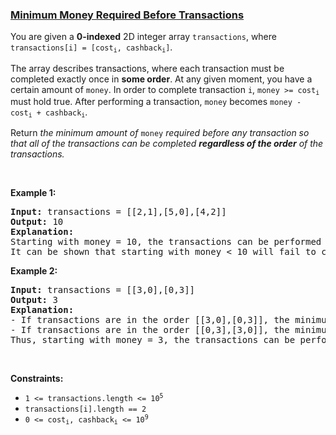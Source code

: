 ### [Minimum Money Required Before Transactions](https://leetcode.com/problems/minimum-money-required-before-transactions)

<p>You are given a <strong>0-indexed</strong> 2D integer array <code><font face="monospace">transactions</font></code>, where <code>transactions[i] = [cost<sub>i</sub>, cashback<sub>i</sub>]</code>.</p>

<p>The array describes transactions, where each transaction must be completed exactly once in <strong>some order</strong>. At any given moment, you have a certain amount of <code>money</code>. In order to complete transaction <code>i</code>, <code>money &gt;= cost<sub>i</sub></code> must hold true. After performing a transaction, <code>money</code> becomes <code>money - cost<sub>i</sub> + cashback<sub>i</sub></code>.</p>

<p>Return<em> the minimum amount of </em><code>money</code><em> required before any transaction so that all of the transactions can be completed <strong>regardless of the order</strong> of the transactions.</em></p>

<p>&nbsp;</p>
<p><strong class="example">Example 1:</strong></p>

<pre>
<strong>Input:</strong> transactions = [[2,1],[5,0],[4,2]]
<strong>Output:</strong> 10
<strong>Explanation:
</strong>Starting with money = 10, the transactions can be performed in any order.
It can be shown that starting with money &lt; 10 will fail to complete all transactions in some order.
</pre>

<p><strong class="example">Example 2:</strong></p>

<pre>
<strong>Input:</strong> transactions = [[3,0],[0,3]]
<strong>Output:</strong> 3
<strong>Explanation:</strong>
- If transactions are in the order [[3,0],[0,3]], the minimum money required to complete the transactions is 3.
- If transactions are in the order [[0,3],[3,0]], the minimum money required to complete the transactions is 0.
Thus, starting with money = 3, the transactions can be performed in any order.
</pre>

<p>&nbsp;</p>
<p><strong>Constraints:</strong></p>

<ul>
	<li><code>1 &lt;= transactions.length &lt;= 10<sup>5</sup></code></li>
	<li><code>transactions[i].length == 2</code></li>
	<li><code>0 &lt;= cost<sub>i</sub>, cashback<sub>i</sub> &lt;= 10<sup>9</sup></code></li>
</ul>
